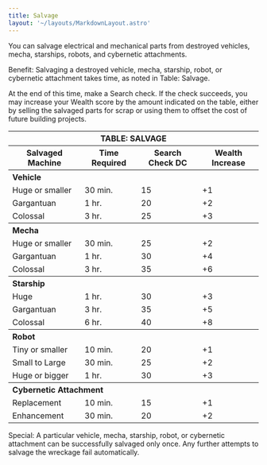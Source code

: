 ```yaml
---
title: Salvage
layout: '~/layouts/MarkdownLayout.astro'
---
```

You can salvage electrical and mechanical parts from destroyed vehicles,
mecha, starships, robots, and cybernetic attachments.

Benefit: Salvaging a destroyed vehicle, mecha, starship, robot, or cybernetic
attachment takes time, as noted in Table: Salvage.

At the end of this time, make a Search check. If the check succeeds, you may
increase your Wealth score by the amount indicated on the table, either by
selling the salvaged parts for scrap or using them to offset the cost of
future building projects.


<table> <tr> <th colspan="4"> TABLE: SALVAGE </th> </tr> <tr> <th> Salvaged Machine </th> <th> Time Required </th> <th> Search Check DC </th> <th> Wealth Increase </th> </tr> <tr> <th colspan="4" style="text-align: left"> Vehicle </th> </tr> <tr> <td> Huge or smaller </td> <td> 30 min. </td> <td> 15 </td> <td> +1 </td> </tr> <tr class="shaded"> <td> Gargantuan </td> <td> 1 hr. </td> <td> 20 </td> <td> +2 </td> </tr> <tr> <td> Colossal </td> <td> 3 hr. </td> <td> 25 </td> <td> +3 </td> </tr> <tr> <th colspan="4" style="text-align: left"> Mecha </th> </tr> <tr> <td> Huge or smaller </td> <td> 30 min. </td> <td> 25 </td> <td> +2 </td> </tr> <tr class="shaded"> <td> Gargantuan </td> <td> 1 hr. </td> <td> 30 </td> <td> +4 </td> </tr> <tr> <td> Colossal </td> <td> 3 hr. </td> <td> 35 </td> <td> +6 </td> </tr> <tr> <th colspan="4" style="text-align: left"> Starship </th> </tr> <tr> <td> Huge </td> <td> 1 hr. </td> <td> 30 </td> <td> +3 </td> </tr> <tr class="shaded"> <td> Gargantuan </td> <td> 3 hr. </td> <td> 35 </td> <td> +5 </td> </tr> <tr> <td> Colossal </td> <td> 6 hr. </td> <td> 40 </td> <td> +8 </td> </tr> <tr> <th colspan="4" style="text-align: left"> Robot </th> </tr> <tr> <td> Tiny or smaller </td> <td> 10 min. </td> <td> 20 </td> <td> +1 </td> </tr> <tr class="shaded"> <td> Small to Large </td> <td> 30 min. </td> <td> 25 </td> <td> +2 </td> </tr> <tr> <td> Huge or bigger </td> <td> 1 hr. </td> <td> 30 </td> <td> +3 </td> </tr> <tr> <th colspan="4" style="text-align: left"> Cybernetic Attachment </th> </tr> <tr> <td> Replacement </td> <td> 10 min. </td> <td> 15 </td> <td> +1 </td> </tr> <tr class="shaded"> <td> Enhancement </td> <td> 30 min. </td> <td> 20 </td> <td> +2 </td> </tr> </table>



Special: A particular vehicle, mecha, starship, robot, or cybernetic
attachment can be successfully salvaged only once. Any further attempts to
salvage the wreckage fail automatically.


